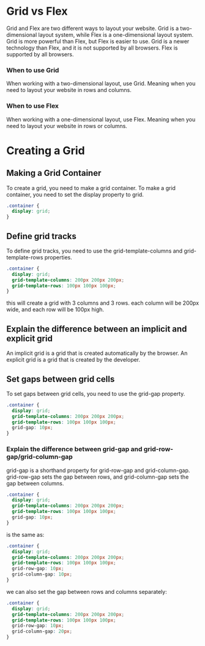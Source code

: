 # Grid vs Flex

Grid and Flex are two different ways to layout your website. Grid is a two-dimensional layout system, while Flex is a one-dimensional layout system. Grid is more powerful than Flex, but Flex is easier to use. Grid is a newer technology than Flex, and it is not supported by all browsers. Flex is supported by all browsers.

### When to use Grid

When working with a two-dimensional layout, use Grid. Meaning when you need to layout your website in rows and columns.

### When to use Flex

When working with a one-dimensional layout, use Flex. Meaning when you need to layout your website in rows or columns.

# Creating a Grid

## Making a Grid Container

To create a grid, you need to make a grid container. To make a grid container, you need to set the display property to grid.

```css
.container {
  display: grid;
}
```

## Define grid tracks

To define grid tracks, you need to use the grid-template-columns and grid-template-rows properties.

```css
.container {
  display: grid;
  grid-template-columns: 200px 200px 200px;
  grid-template-rows: 100px 100px 100px;
}
```

this will create a grid with 3 columns and 3 rows. each column will be 200px wide, and each row will be 100px high.

## Explain the difference between an implicit and explicit grid

An implicit grid is a grid that is created automatically by the browser. An explicit grid is a grid that is created by the developer.

## Set gaps between grid cells

To set gaps between grid cells, you need to use the grid-gap property.

```css
.container {
  display: grid;
  grid-template-columns: 200px 200px 200px;
  grid-template-rows: 100px 100px 100px;
  grid-gap: 10px;
}
```

### Explain the difference between grid-gap and grid-row-gap/grid-column-gap

grid-gap is a shorthand property for grid-row-gap and grid-column-gap. grid-row-gap sets the gap between rows, and grid-column-gap sets the gap between columns.

```css
.container {
  display: grid;
  grid-template-columns: 200px 200px 200px;
  grid-template-rows: 100px 100px 100px;
  grid-gap: 10px;
}
```

is the same as:

```css
.container {
  display: grid;
  grid-template-columns: 200px 200px 200px;
  grid-template-rows: 100px 100px 100px;
  grid-row-gap: 10px;
  grid-column-gap: 10px;
}
```

we can also set the gap between rows and columns separately:

```css
.container {
  display: grid;
  grid-template-columns: 200px 200px 200px;
  grid-template-rows: 100px 100px 100px;
  grid-row-gap: 10px;
  grid-column-gap: 20px;
}
```
